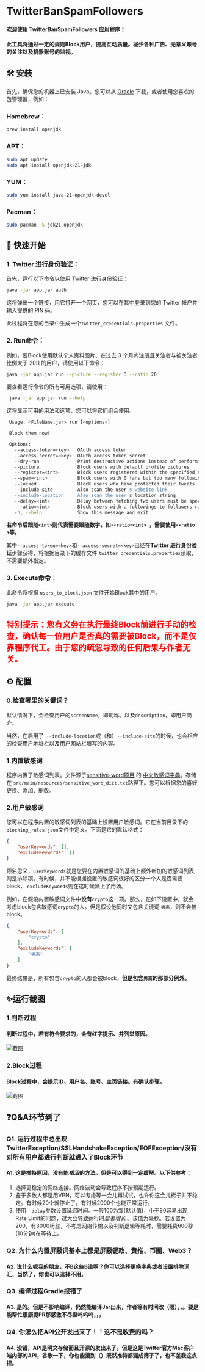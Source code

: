 # TwitterBanSpamFollowers

#### 欢迎使用 TwitterBanSpamFollowers 应用程序！

#### 此工具将通过一定的规则Block用户，提高互动质量。减少各种广告、无意义账号的关注以及机器账号的监视。

## 🛠️ 安装

首先，确保您的机器上已安装 Java。您可以从 [Oracle](https://www.oracle.com/java/technologies/javase-jdk11-downloads.html)
下载，或者使用您喜欢的包管理器，例如：

### **Homebrew：**

```bash
brew install openjdk
```

### **APT：**

```bash
sudo apt update
sudo apt install openjdk-21-jdk
```

### **YUM：**

```bash
sudo yum install java-21-openjdk-devel
```

### **Pacman：**

```bash
sudo pacman -S jdk21-openjdk
```

## 🚀 快速开始

### 1. **Twitter 进行身份验证：**

首先，运行以下命令以使用 Twitter 进行身份验证：

   ```bash
   java -jar app.jar auth
   ```

这将弹出一个链接，用它打开一个网页，您可以在其中登录到您的 Twitter 帐户并输入提供的 PIN 码。

此过程将在您的目录中生成一个`twitter_credentials.properties` 文件。

### 2. **Run命令：**

例如，要Block使用默认个人资料图片、在过去 3 个月内注册且关注者与被关注者比例大于 20:1 的用户，请使用以下命令：

   ```bash
   java -jar app.jar run --picture --register 3 --ratio 20
   ```

要查看运行命令的所有可用选项，请使用：

   ```bash
    java -jar app.jar run --help
   ```

这将显示可用的用法和选项，您可以将它们组合使用。

   ```bash
    Usage: <FileName.jar> run [<options>]

    Block them now!

    Options:
      --access-token=<key>   OAuth access token
      --access-secret=<key>  OAuth access token secret
      --dry-run              Print destructive actions instead of performing them
      --picture              Block users with default profile pictures
      --register=<int>       Block users registered within the specified number of months
      --spam=<int>           Block users with 0 fans but too many followings
      --locked               Block users who have protected their tweets
      --include-site         Also scan the user's website link
      --include-location     Also scan the user's location string
      --delay=<int>          Delay between fetching two users must be specified in milliseconds. A high delay can significantly extend the processing time, but it will make the process more stable. Note that 1 second equals 1000 milliseconds. The default value is 100 milliseconds, and it must be greater than 80 milliseconds.
      --ratio=<int>          Block users with a followings-to-followers ratio higher than the specified value
      -h, --help             Show this message and exit

   ```

**若命令后跟随`<int>`则代表需要跟随数字，如`--ratio=<int> `，需要使用`--ratio 5`等。**

其中`--access-token=<key>`和`--access-secret=<key>`已经在**Twitter 进行身份验证**步骤获得，将根据目录下的缓存文件
`twitter_credentials.properties`读取，不需要额外指定。

### 3. **Execute命令：**

此命令将根据 `users_to_block.json` 文件开始Block其中的用户。

```bash
java -jar app.jar execute
```

## <span style="color:red">特别提示：您有义务在执行最终Block前进行手动的检查，确认每一位用户是否真的需要被Block，而不是仅靠程序代工。由于您的疏忽导致的任何后果与作者无关。</span>

## ⚙️ 配置

### **0.检查哪里的关键词？**

默认情况下，会检查用户的`screenName`，即昵称。以及`description`，即用户简介。

当然，在启用了` --include-location`或（和）` --include-site `的时候，也会相应的检查用户地址栏以及用户网站栏填写的内容。

### **1.内置敏感词**

程序内置了敏感词列表。文件源于[sensitive-word项目](https://github.com/houbb/sensitive-word)
的 [中文敏感词字典](https://github.com/houbb/sensitive-word/blob/master/src/main/resources/sensitive_word_dict.txt)。存储在
`src/main/resources/sensitive_word_dict.txt`路径下。您可以根据您的喜好更换、添加、删改。

### **2.用户敏感词**

您可以在程序内置的敏感词列表的基础上设置用户敏感词。它在当前目录下的`blocking_rules.json`文件中定义。下面是它的默认格式：

```json
{
    "userKeywords": [],
    "excludeKeywords": []
}
```

顾名思义，`userKeywords`就是您要在内置敏感词的基础上额外新加的敏感词列表,则是排除项。有时候，并不能根据设置的敏感词很好的区分一个人是否需要block，
`excludeKeywords`则在这时候派上了用场。

例如，在假设内置敏感词文件中**没有**`crypto`这一项。那么，在如下设置中，就会考虑block包含敏感词`crypto`的人。但是假设他同时又包含关键词
`男高`，则不会被block。

```json
{
    "userKeywords": [
        "crypto"
    ],
    "excludeKeywords": [
        "男高"
    ]
}
```

最终结果是，所有包含`crypto`的人都会被block，**但是包含`男高`的那部分例外。**

## ✨运行截图

### 1.判断过程

#### 判断过程中，若有符合要求的，会有红字提示、并列举原因。

![截图](images/Program-1.png)

### 2.Block过程

#### Block过程中，会提示ID、用户名、账号、主页链接。有确认步骤。

![截图](images/Program-2.png)

## ❓Q&A环节到了

### Q1. 运行过程中总出现TwitterException/SSLHandshakeException/EOFException/没有对所有用户都进行判断就进入了Block环节

#### A1. 这是推特原因，没有能*根治*的方法。但是可以得到一定缓解。以下供参考：

1. 选择更稳定的网络连接。网络波动会导致程序不按预期运行。
2. 鉴于多数人都是用VPN，可以考虑等一会儿再试试，也许你这会儿梯子并不稳定。有时候20个就停止了，有时候2000个也能正常运行。
3. 使用`--delay`参数设置延迟时间。一般100为宜(默认值)，小于80容易出现Rate Limit的问题，过大会导致运行时*显著增长*
   。该值为毫秒。若设置为200，有3000粉丝，不考虑网络传输以及判断逻辑等耗时，需要耗费600秒(10分钟)在等待上。

### Q2. 为什么内置屏蔽词基本上都是屏蔽键政、黄推、币圈、Web3？

#### A2. 说什么呢我的朋友，不B这些B谁啊？你可以选择更换字典或者设置排除词汇，当然了，你也可以选择不用。

### Q3. 编译过程Gradle报错了

#### A3. 是的。但是不影响编译，仍然能编译Jar出来，作者等有时间改（嗯），，。要是能帮忙康康提PR那感激不尽捏呜呜呜，，，

### Q4. 你怎么把API公开发出来了！！这不是收费的吗？

#### A4. 没错，API是明文存储而且开源的发出来了。但是这是Twitter官方Mac客户端内部的API，谷歌一下，你也能搜到（）既然推特都漏成筛子了，也不差我这点捏。